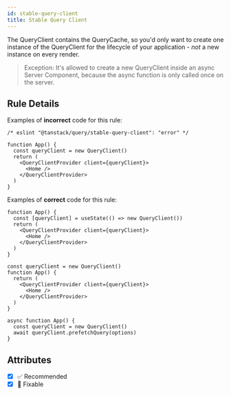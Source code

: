```yaml
---
id: stable-query-client
title: Stable Query Client
---
```


The QueryClient contains the QueryCache, so you'd only want to create one instance of the QueryClient for the lifecycle of your application - _not_ a new instance on every render.

> Exception: It's allowed to create a new QueryClient inside an async Server Component, because the async function is only called once on the server.

## Rule Details

Examples of **incorrect** code for this rule:

```tsx
/* eslint "@tanstack/query/stable-query-client": "error" */

function App() {
  const queryClient = new QueryClient()
  return (
    <QueryClientProvider client={queryClient}>
      <Home />
    </QueryClientProvider>
  )
}
```


Examples of **correct** code for this rule:

```tsx
function App() {
  const [queryClient] = useState(() => new QueryClient())
  return (
    <QueryClientProvider client={queryClient}>
      <Home />
    </QueryClientProvider>
  )
}
```

```tsx
const queryClient = new QueryClient()
function App() {
  return (
    <QueryClientProvider client={queryClient}>
      <Home />
    </QueryClientProvider>
  )
}
```

```
async function App() {
  const queryClient = new QueryClient()
  await queryClient.prefetchQuery(options)
}
```

## Attributes

- [x] ✅ Recommended
- [x] 🔧 Fixable
